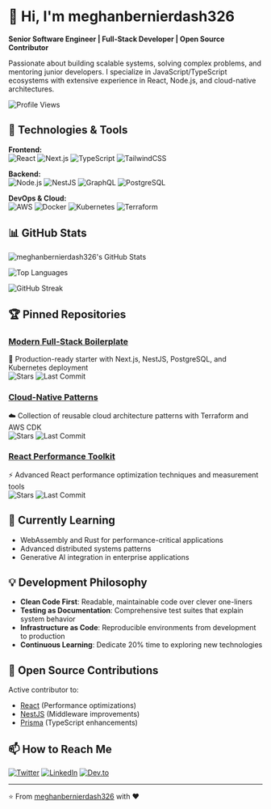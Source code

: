 # 👋 Hi, I'm meghanbernierdash326 

**Senior Software Engineer | Full-Stack Developer | Open Source Contributor**

Passionate about building scalable systems, solving complex problems, and mentoring junior developers. I specialize in JavaScript/TypeScript ecosystems with extensive experience in React, Node.js, and cloud-native architectures.

![Profile Views](https://komarev.com/ghpvc/?username=meghanbernierdash326&label=Profile%20views&color=0e75b6&style=flat)

## 🔧 Technologies & Tools

**Frontend:**  
![React](https://img.shields.io/badge/-React-61DAFB?logo=react&logoColor=white) ![Next.js](https://img.shields.io/badge/-Next.js-000000?logo=next.js&logoColor=white) ![TypeScript](https://img.shields.io/badge/-TypeScript-3178C6?logo=typescript&logoColor=white) ![TailwindCSS](https://img.shields.io/badge/-TailwindCSS-06B6D4?logo=tailwind-css&logoColor=white)

**Backend:**  
![Node.js](https://img.shields.io/badge/-Node.js-339933?logo=node.js&logoColor=white) ![NestJS](https://img.shields.io/badge/-NestJS-E0234E?logo=nestjs&logoColor=white) ![GraphQL](https://img.shields.io/badge/-GraphQL-E10098?logo=graphql&logoColor=white) ![PostgreSQL](https://img.shields.io/badge/-PostgreSQL-4169E1?logo=postgresql&logoColor=white)

**DevOps & Cloud:**  
![AWS](https://img.shields.io/badge/-AWS-232F3E?logo=amazon-aws&logoColor=white) ![Docker](https://img.shields.io/badge/-Docker-2496ED?logo=docker&logoColor=white) ![Kubernetes](https://img.shields.io/badge/-Kubernetes-326CE5?logo=kubernetes&logoColor=white) ![Terraform](https://img.shields.io/badge/-Terraform-7B42BC?logo=terraform&logoColor=white)

## 📊 GitHub Stats

![meghanbernierdash326's GitHub Stats](https://github-readme-stats.vercel.app/api?username=meghanbernierdash326&show_icons=true&theme=radical&hide_border=true&include_all_commits=true)

![Top Languages](https://github-readme-stats.vercel.app/api/top-langs/?username=meghanbernierdash326&layout=compact&theme=radical&hide_border=true)

![GitHub Streak](https://streak-stats.demolab.com/?user=meghanbernierdash326&theme=radical&hide_border=true)

## 🏆 Pinned Repositories

### [Modern Full-Stack Boilerplate](https://github.com/meghanbernierdash326/fullstack-boilerplate)
🚀 Production-ready starter with Next.js, NestJS, PostgreSQL, and Kubernetes deployment  
![Stars](https://img.shields.io/github/stars/meghanbernierdash326/fullstack-boilerplate?style=flat-square) ![Last Commit](https://img.shields.io/github/last-commit/meghanbernierdash326/fullstack-boilerplate?style=flat-square)

### [Cloud-Native Patterns](https://github.com/meghanbernierdash326/cloud-native-patterns)
☁️ Collection of reusable cloud architecture patterns with Terraform and AWS CDK  
![Stars](https://img.shields.io/github/stars/meghanbernierdash326/cloud-native-patterns?style=flat-square) ![Last Commit](https://img.shields.io/github/last-commit/meghanbernierdash326/cloud-native-patterns?style=flat-square)

### [React Performance Toolkit](https://github.com/meghanbernierdash326/react-perf-toolkit)
⚡ Advanced React performance optimization techniques and measurement tools  
![Stars](https://img.shields.io/github/stars/meghanbernierdash326/react-perf-toolkit?style=flat-square) ![Last Commit](https://img.shields.io/github/last-commit/meghanbernierdash326/react-perf-toolkit?style=flat-square)

## 🌱 Currently Learning

- WebAssembly and Rust for performance-critical applications
- Advanced distributed systems patterns
- Generative AI integration in enterprise applications

## 💡 Development Philosophy

- **Clean Code First**: Readable, maintainable code over clever one-liners
- **Testing as Documentation**: Comprehensive test suites that explain system behavior
- **Infrastructure as Code**: Reproducible environments from development to production
- **Continuous Learning**: Dedicate 20% time to exploring new technologies

## 🤝 Open Source Contributions

Active contributor to:

- [React](https://github.com/facebook/react) (Performance optimizations)
- [NestJS](https://github.com/nestjs/nest) (Middleware improvements)
- [Prisma](https://github.com/prisma/prisma) (TypeScript enhancements)

## 📫 How to Reach Me

[![Twitter](https://img.shields.io/badge/-Twitter-1DA1F2?logo=twitter&logoColor=white)](https://twitter.com/meghanbernierdash326) [![LinkedIn](https://img.shields.io/badge/-LinkedIn-0A66C2?logo=linkedin&logoColor=white)](https://www.linkedin.com/in/meghanbernierdash326) [![Dev.to](https://img.shields.io/badge/-Dev.to-0A0A0A?logo=dev.to&logoColor=white)](https://dev.to/meghanbernierdash326)

---

⭐ From [meghanbernierdash326](https://github.com/meghanbernierdash326) with ❤️
